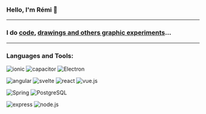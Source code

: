### Hello, I'm Rémi 👋

---

### I do [code](https://github.com/radiium), [drawings and others graphic experiments](https://radiium.space/)... 

---

### Languages and Tools:

![ionic](https://img.shields.io/badge/-ionic-05122A?style=flat&logo=ionic)
![capacitor](https://img.shields.io/badge/-capacitor-05122A?style=flat&logo=capacitor)
![Electron](https://img.shields.io/badge/-Electron-05122A?style=flat&logo=Electron)

![angular](https://img.shields.io/badge/-angular-05122A?style=flat&logo=angular)
![svelte](https://img.shields.io/badge/-svelte-05122A?style=flat&logo=svelte)
![react](https://img.shields.io/badge/-react-05122A?style=flat&logo=react)
![vue.js](https://img.shields.io/badge/-Vue.js-05122A?style=flat&logo=vue.js)

![Spring](https://img.shields.io/badge/-Spring-05122A?style=flat&logo=Spring)
![PostgreSQL](https://img.shields.io/badge/-PostgreSQL-05122A?style=flat&logo=PostgreSQL)

![express](https://img.shields.io/badge/-express-05122A?style=flat&logo=express)
![node.js](https://img.shields.io/badge/-node.js-05122A?style=flat&logo=node.js)

<!--
**radiium/radiium** is a ✨ _special_ ✨ repository because its `README.md` (this file) appears on your GitHub profile.

Here are some ideas to get you started:

- 🔭 I’m currently working on ...
- 🌱 I’m currently learning ...
- 👯 I’m looking to collaborate on ...
- 🤔 I’m looking for help with ...
- 💬 Ask me about ...
- 📫 How to reach me: ...
- 😄 Pronouns: ...
- ⚡ Fun fact: ...
-->
